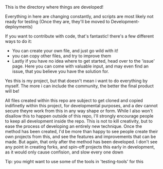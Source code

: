 This is the directory where things are developed!

Everything in here are changing constantly, and scripts are most likely not ready for testing (Once they are, they'll be moved to Development-deployments)

If you want to contribute with code, that's fantastic! there's a few different ways to do it:

- You can create your own file, and just go wild with it!
- you can copy other files, and try to improve them
- Lastly if you have no idea where to get started, head over to the 'issue' page. Here you can come with valuable input, and may even find an issue, that you believe you have the solution for.

Yes this is my project, but that doesn't mean i want to do everything by myself. The more i can include the community, the better the final product will be!


All files created within this repo are subject to get cloned and copied indifinetly within this project, for developmental purposes, and a dev cannot secure theyre work from this in any way shape or form. While I also won't disallow this to happen outside of this repo, I'll strongly encourage people to keep all development inside the repo.
This is not to kill creativity, but to ease the process of developing an entirely new technique. Once the method has been created, I'd be more than happy to see people create their own projects from this, and see the features and improvements that can be made. But again, that only after the method has been developed. I don't see any point in creating forks, and spin-off projects this early in development, as it would only cause confision, and slow every one down

Tip: you might want to use some of the tools in 'testing-tools' for this

